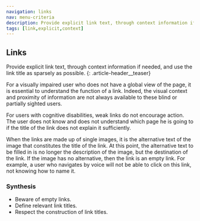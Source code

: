 ```yaml
---
navigation: links
nav: menu-criteria
description: Provide explicit link text, through context information if needed, and use the link title as sparsely as possible.
tags: [link,explicit,context]
---
```


## Links

Provide explicit link text, through context information if needed, and use the link title as sparsely as possible.
{: .article-header__teaser}

For a visually impaired user who does not have a global view of the page, it is essential to understand the function of a link. Indeed, the visual context and proximity of information are not always available to these blind or partially sighted users.

For users with cognitive disabilities, weak links do not encourage action. The user does not know and does not understand which page he is going to if the title of the link does not explain it sufficiently.

When the links are made up of single images, it is the alternative text of the image that constitutes the title of the link. At this point, the alternative text to be filled in is no longer the description of the image, but the destination of the link. If the image has no alternative, then the link is an empty link. For example, a user who navigates by voice will not be able to click on this link, not knowing how to name it.

### Synthesis
* Beware of empty links.
* Define relevant link titles.
* Respect the construction of link titles.

